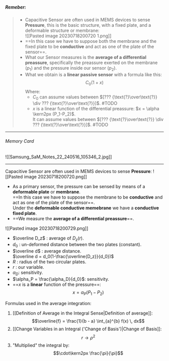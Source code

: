 ##### ***Remeber***:

> - Capacitive Sensor are often used in MEMS devices to sense **Pressure**, this is the basic structure, with a fixed plate, and a deformable structure or membrane:<br>![[Pasted image 20230718200720 1.png]]
> - ==In this case we have to suppose both the membrane and the fixed plate to be **conductive** and act as one of the plate of the sensor==.
> - What our Sensor measures is the **average of a differential preassure**, specifically the preassure exerted on the membrane ($p_1$) and the pressure inside our sensor ($p_2$).
> - What we obtain is a **linear passive sensor** with a formula like this:$$C_0(1 + x)$$Where:
> 	- $C_0$ can assume values between $[??? {\text{?}\over\text{?}} \div ??? {\text{?}\over\text{?}}]$. #TODO 
> 	- $x$ is a linear function of the differential preassure: $x = \alpha \kern2px (P_1-P_2)$.<br>It can assume values between $[??? {\text{?}\over\text{?}} \div ??? {\text{?}\over\text{?}}]$. #TODO 

---
###### Memory Card
![[Samsung_SaM_Notes_22_240516_105346_2.jpg]]

---
Capacitive Sensor are often used in MEMS devices to sense **Pressure**:
![[Pasted image 20230718200720.png]]
- As a primary sensor, the pressure can be sensed by means of a **deformable plate** or **membrane**.<br>==In this case we have to suppose the membrane to be **conductive** and act as one of the plate of the sensor==.<br>Under the **deformable conductive memebrane** we have a **conductive fixed plate**.
- ==We measure the **average of a differential preassure**==.

![[Pasted image 20230718200729.png]]
- $\overline D_z$ : average of $D_z(r)$.
- $d_0$ : un-deformed distance between the two plates (constant).
- $\overline d$ : average distance.<br>$\overline d = d_0(1-\frac{\overline{D_z}}{d_0})$
- $R$ : radius of the two circular plates.
- $r$ : our variable.
- $\alpha_D$: sensitivity.
- $\alpha_P = \frac{\alpha_D}{d_0}$: sensitivity.
- ==$x$ is a **linear** function of the pressure==: $$x = \alpha_P (P_1-P_2)$$

Formulas used in the average integration:
1. [[Definition of Average in the Integral Sense|Definition of average]]: $$\overline{f} = \frac{1}{b - a} \int_{a}^{b} f(x) \, dx$$
2. [[Change Variables in an Integral ('Change of Basis')|Change of Basis]]:$$r \to \rho^2$$
3. "Multiplied" the integral by:$$\cdot\kern2px \frac{\pi}{\pi}$$
